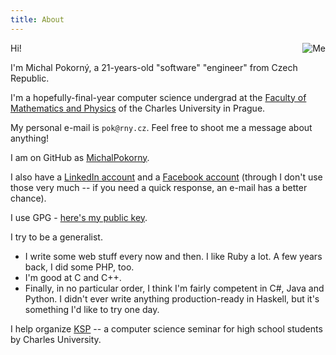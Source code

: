 ```yaml
---
title: About
---
```


<!-- md5("pok@rny.cz") -->
<img src="http://www.gravatar.com/avatar/d3ac2004810ac193c989d403a3bbe29c?s=200"
     class="avatar"
     style="float: right;"
     alt="Me">

Hi!

I'm Michal Pokorný, a 21-years-old "software" "engineer" from Czech Republic.

I'm a hopefully-final-year computer science undergrad
at the [Faculty of Mathematics and Physics](http://www.mff.cuni.cz) of
the Charles University in Prague.
<!-- TODO: stredni skola? -->

My personal e-mail is `pok@rny.cz`.
Feel free to shoot me a message about anything!

I am on GitHub as [MichalPokorny](https://github.com/MichalPokorny).

I also have a [LinkedIn account](https://linkedin.com/in/mpokornymff) and
a [Facebook account](https://facebook.com/prvak)
(through I don't use those very much -- if you need a quick response, an e-mail
has a better chance).

I use GPG - [here's my public key](/static/pubkey.gpg).

I try to be a generalist.

 * I write some web stuff every now and then. I like Ruby a lot.
   A few years back, I did some PHP, too.
 * I'm good at C and C++.
 * Finally, in no particular order, I think I'm fairly competent in C#, Java and
   Python.
   I didn't ever write anything production-ready in Haskell, but it's
   something I'd like to try one day.

I help organize [KSP][ksp]  -- a computer science
seminar for high school students by Charles University.

[ksp]: https://ksp.mff.cuni.cz

